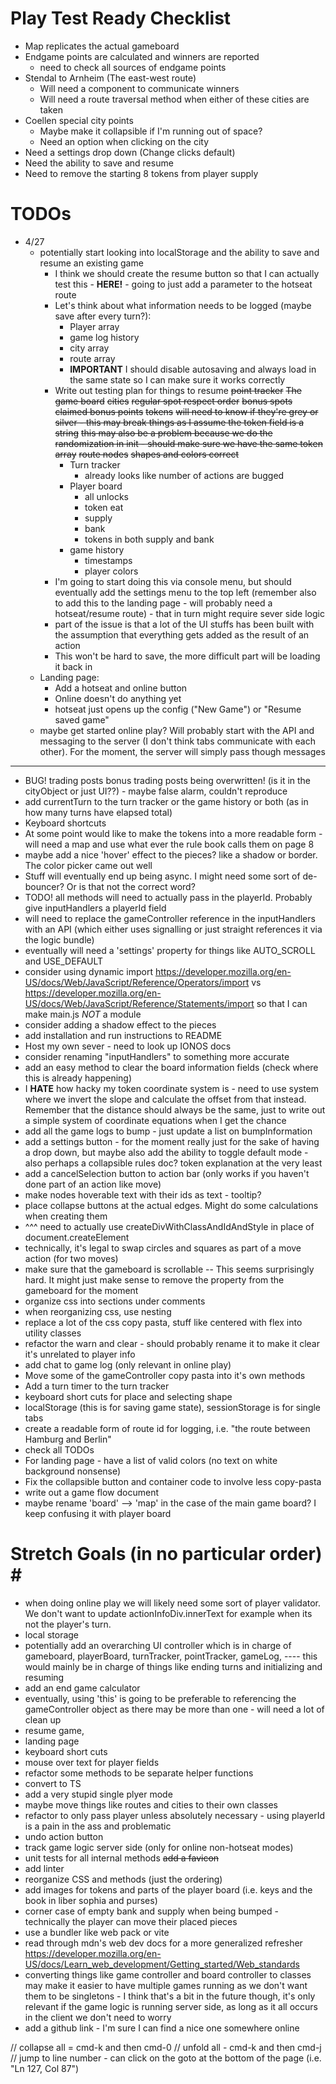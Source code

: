 # Play Test Ready Checklist #
* Map replicates the actual gameboard
* Endgame points are calculated and winners are reported
    * need to check all sources of endgame points
* Stendal to Arnheim (The east-west route)
    * Will need a component to communicate winners 
    * Will need a route traversal method when either of these cities are taken
* Coellen special city points
    * Maybe make it collapsible if I'm running out of space? 
    * Need an option when clicking on the city
* Need a settings drop down (Change clicks default)
* Need the ability to save and resume
* Need to remove the starting 8 tokens from player supply

# TODOs #
* 4/27
    * potentially start looking into localStorage and the ability to save and resume an existing game
        * I think we should create the resume button so that I can actually test this - **HERE!** - going to just add a parameter to the hotseat route
        * Let's think about what information needs to be logged (maybe save after every turn?):
            * Player array
            * game log history
            * city array
            * route array
            * **IMPORTANT** I should disable autosaving and always load in the same state so I can make sure it works correctly
        * Write out testing plan for things to resume
            ~~point tracker~~
            ~~The game board~~
                ~~cities~~
                    ~~regular spot respect order~~
                    ~~bonus spots~~
                    ~~claimed bonus points~~
                ~~tokens~~
                    ~~will need to know if they're grey or silver - this may break things as I assume the token field is a string~~
                    ~~this may also be a problem because we do the randomization in init - should make sure we have the same token array~~
                ~~route nodes~~
                    ~~shapes and colors correct~~
            * Turn tracker
                * already looks like number of actions are bugged
            * Player board
                * all unlocks
                * token eat
                * supply 
                * bank
                * tokens in both supply and bank
            * game history
                * timestamps
                * player colors
        * I'm going to start doing this via console menu, but should eventually add the settings menu to the top left (remember also to add this to the landing page - will probably need a hotseat/resume route) - that in turn might require sever side logic
        * part of the issue is that a lot of the UI stuffs has been built with the assumption that everything gets added as the result of an action
        * This won't be hard to save, the more difficult part will be loading it back in
    * Landing page: 
        * Add a hotseat and online button
        * Online doesn't do anything yet
        * hotseat just opens up the config ("New Game") or "Resume saved game"
    * maybe get started online play? Will probably start with the API and messaging to the server (I don't think tabs communicate with each other). For the moment, the server will simply pass though messages
------
* BUG! trading posts bonus trading posts being overwritten! (is it in the cityObject or just UI??) - maybe false alarm, couldn't reproduce
* add currentTurn to the turn tracker or the game history or both  (as in how many turns have elapsed total)
* Keyboard shortcuts
* At some point would like to make the tokens into a more readable form - will need a map and use what ever the rule book calls them on page 8
* maybe add a nice 'hover' effect to the pieces? like a shadow or border. The color picker came out well
* Stuff will eventually end up being async. I might need some sort of de-bouncer? Or is that not the correct word?
* TODO! all methods will need to actually pass in the playerId. Probably give inputHandlers a playerId field
* will need to replace the gameController reference in the inputHandlers with an API (which either uses signalling or just straight references it via the logic bundle)
* eventually will need a 'settings' property for things like AUTO_SCROLL and USE_DEFAULT
* consider using dynamic import https://developer.mozilla.org/en-US/docs/Web/JavaScript/Reference/Operators/import vs https://developer.mozilla.org/en-US/docs/Web/JavaScript/Reference/Statements/import so that I can make main.js *NOT* a module
* consider adding a shadow effect to the pieces
* add installation and run instructions to README
* Host my own sever - need to look up IONOS docs
* consider renaming "inputHandlers" to something more accurate
* add an easy method to clear the board information fields (check where this is already happening)
* I **HATE** how hacky my token coordinate system is - need to use system where we invert the slope and calculate the offset from that instead. Remember that the distance should always be the same, just to write out a simple system of coordinate equations when I get the chance
* add all the game logs to bump - just update a list on bumpInformation
* add a settings button - for the moment really just for the sake of having a drop down, but maybe also add the ability to toggle default mode - also perhaps a collapsible rules doc? token explanation at the very least
* add a cancelSelection button to action bar (only works if you haven't done part of an action like move)
* make nodes hoverable text with their ids as text - tooltip?
* place collapse buttons at the actual edges. Might do some calculations when creating them
* ^^^ need to actually use createDivWithClassAndIdAndStyle in place of document.createElement
* technically, it's legal to swap circles and squares as part of a move action (for two moves)
* make sure that the gameboard is scrollable -- This seems surprisingly hard. It might just make sense to remove the property from the gameboard for the moment
* organize css into sections under comments
* when reorganizing css, use nesting
* replace a lot of the css copy pasta, stuff like centered with flex into utility classes
* refactor the warn and clear - should probably rename it to make it clear it's unrelated to player info
* add chat to game log (only relevant in online play)
* Move some of the gameController copy pasta into it's own methods
* Add a turn timer to the turn tracker
* keyboard short cuts for place and selecting shape
* localStorage (this is for saving game state), sessionStorage is for single tabs
* create a readable form of route id for logging, i.e. "the route between Hamburg and Berlin"
* check all TODOs
* For landing page - have a list of valid colors (no text on white background nonsense)
* Fix the collapsible button and container code to involve less copy-pasta
* write out a game flow document
* maybe rename 'board' --> 'map' in the case of the main game board? I keep confusing it with player board

# Stretch Goals (in no particular order) # #
* when doing online play we will likely need some sort of player validator. We don't want to update actionInfoDiv.innerText for example when its not the player's turn.
* local storage
* potentially add an overarching UI controller which is in charge of gameboard, playerBoard, turnTracker, pointTracker, gameLog, ---- this would mainly be in charge of things like ending turns and initializing and resuming
* add an end game calculator
* eventually, using 'this' is going to be preferable to referencing the gameController object as there may be more than one - will need a lot of clean up
* resume game,
* landing page 
* keyboard short cuts
* mouse over text for player fields
* refactor some methods to be separate helper functions 
* convert to TS
* add a very stupid single plyer mode 
* maybe move things like routes and cities to their own classes
* refactor to only pass player unless absolutely necessary - using playerId is a pain in the ass and problematic
* undo action button 
* track game logic server side (only for online non-hotseat modes)
* unit tests for all internal methods
~~add a favicon~~
* add linter
* reorganize CSS and methods (just the ordering)
* add images for tokens and parts of the player board (i.e. keys and the book in liber sophia and purses)
* corner case of empty bank and supply when being bumped - technically the player can move their placed pieces
* use a bundler like web pack or vite
* read through mdn's web dev docs for a more generalized refresher https://developer.mozilla.org/en-US/docs/Learn_web_development/Getting_started/Web_standards
* converting things like game controller and board controller to classes may make it easier to have multiple games running as we don't want them to be singletons - I think that's a bit in the future though, it's only relevant if the game logic is running server side, as long as it all occurs in the client we don't need to worry
* add a github link - I'm sure I can find a nice one somewhere online

// collapse all = cmd-k and then cmd-0
// unfold all - cmd-k and then cmd-j
// jump to line number - can click on the goto at the bottom of the page (i.e. "Ln 127, Col 87")